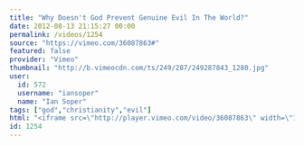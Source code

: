 ```yaml
---
title: "Why Doesn't God Prevent Genuine Evil In The World?"
date: 2012-08-13 21:15:27 00:00
permalink: /videos/1254
source: "https://vimeo.com/36087863#"
featured: false
provider: "Vimeo"
thumbnail: "http://b.vimeocdn.com/ts/249/287/249287843_1280.jpg"
user:
  id: 572
  username: "iansoper"
  name: "Ian Soper"
tags: ["god","christianity","evil"]
html: "<iframe src=\"http://player.vimeo.com/video/36087863\" width=\"1280\" height=\"720\" frameborder=\"0\" webkitAllowFullScreen mozallowfullscreen allowFullScreen></iframe>"
id: 1254
---
```


